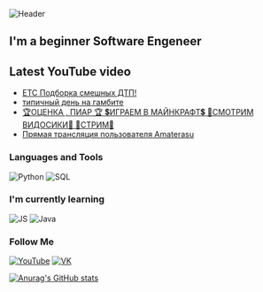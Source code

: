 ![Header](https://github.com/Kluxx/Kluxx/blob/main/assets/header.gif)

## I'm a beginner Software Engeneer

## Latest YouTube video
<!-- YouTube:START -->
- [ЕТС Подборка смешных ДТП!](https://www.youtube.com/watch?v=MCdDYmuStL0)
- [типичный день на гамбите](https://www.youtube.com/watch?v=KYWqMe_FKio)
- [🏆ОЦЕНКА , ПИАР 🏆 💲ИГРАЕМ В МАЙНКРАФТ💲 🔔СМОТРИМ ВИДОСИКИ🔔 🔔СТРИМ🔔](https://www.youtube.com/watch?v=PUoTfqEQYS8)
- [Прямая трансляция пользователя Amaterasu](https://www.youtube.com/watch?v=mSzmpOrPWPs)
<!-- YouTube:END -->

### Languages and Tools
![Python](https://img.shields.io/badge/-Python-121211?style=for-the-badge&logo=python&logoColor=4960f5)
![SQL](https://img.shields.io/badge/-sql-121211?style=for-the-badge&logo=mysql&logoColor=e08a12)

### I'm currently learning
![JS](https://img.shields.io/badge/-JavaScript-121211?style=for-the-badge&logo=javascript&logoColor=fff829)
![Java](https://img.shields.io/badge/-Java-121211?style=for-the-badge&logo=java&logoColor=fff829)

### Follow Me

[![YouTube](https://img.shields.io/badge/-YouTube-121211?style=for-the-badge&logo=youtube&logoColor=f52a2a)](https://www.youtube.com/channel/UC7HYdLEM6CF77Aj4W17JqNA)
[![VK](https://img.shields.io/badge/-VK-121211?style=for-the-badge&logo=vk&logoColor=666fd1)](https://vk.com/aikytr)

[![Anurag's GitHub stats](https://github-readme-stats.vercel.app/api?username=Kluxx&show_icons=true&theme=github_dark)](https://github.com/anuraghazra/github-readme-stats)